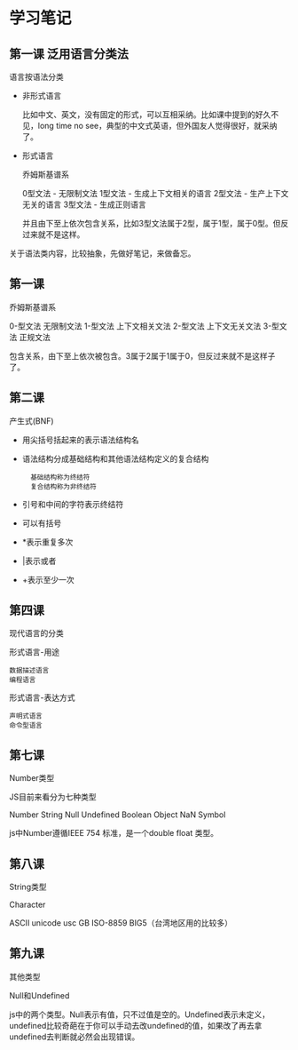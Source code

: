 # 学习笔记

## 第一课 泛用语言分类法

语言按语法分类

- 非形式语言

    比如中文、英文，没有固定的形式，可以互相采纳。比如课中提到的好久不见，long time no see，典型的中文式英语，但外国友人觉得很好，就采纳了。

- 形式语言

    乔姆斯基谱系

    0型文法 - 无限制文法
    1型文法 - 生成上下文相关的语言
    2型文法 - 生产上下文无关的语言
    3型文法 - 生成正则语言

    并且由下至上依次包含关系，比如3型文法属于2型，属于1型，属于0型。但反过来就不是这样。

关于语法类内容，比较抽象，先做好笔记，来做备忘。
## 第一课

乔姆斯基谱系

0-型文法 无限制文法
1-型文法 上下文相关文法
2-型文法 上下文无关文法
3-型文法 正规文法

包含关系，由下至上依次被包含。3属于2属于1属于0，但反过来就不是这样子了。

## 第二课

产生式(BNF)

- 用尖括号括起来的表示语法结构名
- 语法结构分成基础结构和其他语法结构定义的复合结构

        基础结构称为终结符
        复合结构称为非终结符
- 引号和中间的字符表示终结符
- 可以有括号
- *表示重复多次
- |表示或者
- +表示至少一次

## 第四课

现代语言的分类

形式语言-用途

    数据描述语言
    编程语言

形式语言-表达方式

    声明式语言
    命令型语言


## 第七课

Number类型

JS目前来看分为七种类型

Number
String
Null
Undefined
Boolean
Object
NaN
Symbol

js中Number遵循IEEE 754 标准，是一个double float 类型。


## 第八课

String类型

Character

ASCII 
unicode
usc
GB
ISO-8859
BIG5（台湾地区用的比较多）


## 第九课

其他类型

Null和Undefined

js中的两个类型。Null表示有值，只不过值是空的。Undefined表示未定义，undefined比较奇葩在于你可以手动去改undefined的值，如果改了再去拿undefined去判断就必然会出现错误。



